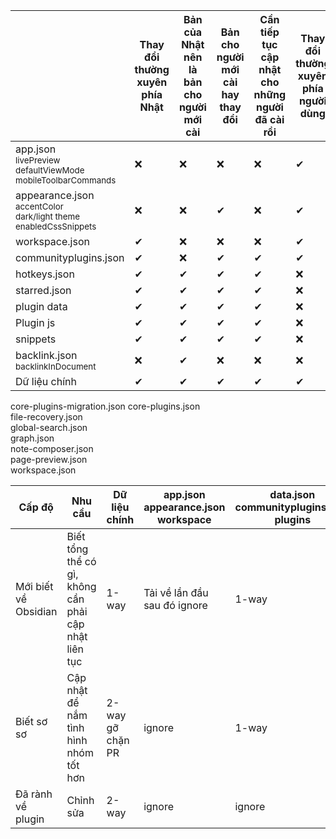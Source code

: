 
|                                                                               | Thay đổi thường xuyên phía Nhật | Bản của Nhật nên là bản cho người mới cài | Bản cho người mới cài hay thay đổi | Cần tiếp tục cập nhật cho những người đã cài rồi | Thay đổi thường xuyên phía người dùng | Người dùng cần cập nhật cho mọi người |
| ----------------------------------------------------------------------------- | ------------------------------- | ----------------------------------------- | ---------------------------------- | ------------------------------------------------ | ------------------------------------- | ------------------------------------- |
| app.json<br><sub>livePreview<br>defaultViewMode<br>mobileToolbarCommands      | ❌                              | ❌                                        | ❌                                 | ❌                                               | ✔                                     | ❌                                    |
| appearance.json<br><sub>accentColor<br>dark/light theme<br>enabledCssSnippets | ❌                              | ❌                                        | ✔                                  | ❌                                               | ✔                                     | ❌                                    |
| workspace.json                                                                | ✔                               | ❌                                        | ❌                                 | ❌                                               | ✔                                     | ❌                                    |
| communityplugins.json                                                         | ✔                               | ❌                                        | ✔                                  | ✔                                                | ✔                                     | ❌                                    |
| hotkeys.json                                                                  | ✔                               | ✔                                         | ✔                                  | ✔                                                | ❌                                    | ❌                                    |
| starred.json                                                                  | ✔                               | ✔                                         | ✔                                  | ✔                                                | ❌                                    | ❌                                    |
| plugin data                                                                   | ✔                               | ✔                                         | ✔                                  | ✔                                                | ❌                                    | ❌                                    |
| Plugin js                                                                     | ✔                               | ✔                                         | ✔                                  | ✔                                                | ❌                                    | ❌                                    |
| snippets                                                                      | ✔                               | ✔                                         | ✔                                  | ✔                                                | ❌                                    | ❌                                    |
| backlink.json<br><sub>backlinkInDocument                                      | ❌                              | ✔                                         | ❌                                 | ❌                                               | ❌                                    | ❌                                    |
| Dữ liệu chính                                                                 | ✔                               | ✔                                         | ✔                                  | ✔                                                | ✔                                     | ✔                                     |


core-plugins-migration.json
core-plugins.json          
file-recovery.json         
global-search.json         
graph.json    
note-composer.json         
page-preview.json          
workspace.json



| Cấp độ               | Nhu cầu                                               | Dữ liệu chính       | app.json<br>appearance.json<br>workspace | data.json<br>communityplugins.json<br>plugins | .gitignore | Giải pháp                       |
| -------------------- | ----------------------------------------------------- | ------------------- | ---------------------------------------- | --------------------------------------------- | ---------- | ------------------------------- |
| Mới biết về Obsidian | Biết tổng thể có gì, không cần phải cập nhật liên tục | 1-way               | Tải về lần đầu sau đó ignore             | 1-way                                         |            | Đưa link google drive để tải về |
| Biết sơ sơ           | Cập nhật để nắm tình hình nhóm tốt hơn                | 2-way<br>gỡ chặn PR | ignore                                   | 1-way                                         |            |                                 |
| Đã rành về plugin    | Chỉnh sửa                                             | 2-way               | ignore                                   | ignore                                        |            |                                 |
